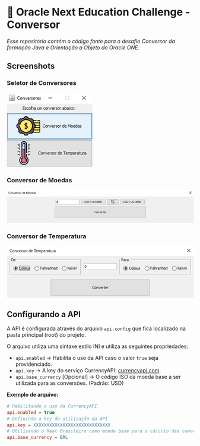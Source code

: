 # 🎯 Oracle Next Education Challenge - Conversor

_Esse repositório contém o código fonte para o desafio Conversor
da formação Java e Orientação a Objeto do Oracle ONE._

## Screenshots

### Seletor de Conversores

![](./screenshots/seletor.png)

### Conversor de Moedas

![](./screenshots/moeda.png)

### Conversor de Temperatura

![](./screenshots/temperatura.png)

## Configurando a API

A API é configurada através do arquivo `api.config` que fica localizado na
pasta principal (root) do projeto.

O arquivo utiliza uma sintaxe estilo INI e utiliza as seguintes
propriedades:

 - `api.enabled` → Habilita o uso da API caso o valor `true` seja providenciado.
 - `api.key` → A key do serviço CurrencyAPI: [currencyapi.com](currencyapi.com).
 - `api.base_currency` [Opcional] → O código ISO da moeda base a ser utilizada para as conversões. (Padrão: USD)
 
**Exemplo de arquivo:**

```ini
# Habilitando o uso da CurrencyAPI
api.enabled = true
# Definindo a key de utilização da API
api.key = XXXXXXXXXXXXXXXXXXXXXXXXXXXXX
# Utilizando o Real Brasileiro como moeda base para o cálculo das conversões
api.base_currency = BRL
```

 
